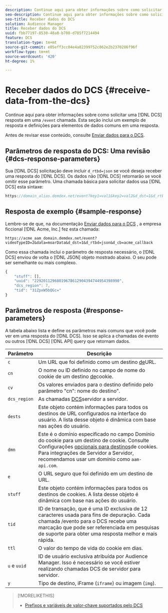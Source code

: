 ```yaml
---
description: Continue aqui para obter informações sobre como solicitar uma resposta DCS em uma chamada /evento. Esta seção inclui um exemplo de resposta e definições para elementos de dados comuns em uma resposta.
seo-description: Continue aqui para obter informações sobre como solicitar uma resposta DCS em uma chamada /evento. Esta seção inclui um exemplo de resposta e definições para elementos de dados comuns em uma resposta.
seo-title: Receber dados do DCS
solution: Audience Manager
title: Receber dados do DCS
uuid: fbb77197-8530-48a8-b708-d785f7214494
feature: DCS
translation-type: tm+mt
source-git-commit: e05eff3cc04e4a82399752c862e2b2370286f96f
workflow-type: tm+mt
source-wordcount: '420'
ht-degree: 1%

---
```



# Receber dados do DCS {#receive-data-from-the-dcs}

Continue aqui para obter informações sobre como solicitar uma [!DNL DCS] resposta em uma `/event` chamada. Esta seção inclui um exemplo de resposta e definições para elementos de dados comuns em uma resposta.

Antes de revisar esse conteúdo, consulte [Enviar dados para o DCS](../../../api/dcs-intro/dcs-event-calls/dcs-url-send.md).

## Parâmetros de resposta do DCS: Uma revisão {#dcs-response-parameters}

Sua [!DNL DCS] solicitação deve incluir `d_rtbd=json` se você deseja receber uma resposta do [!DNL DCS]. Os dados não [!DNL DCS] retornarão se você omitir esse parâmetro. Uma chamada básica para solicitar dados usa [!DNL DCS] esta sintaxe:

```js
https://domain_alias.demdex.net/event?key1=val1&key2=val2&d_dst=1&d_rtbd=json&d_cb=callback
```

## Resposta de exemplo {#sample-response}

Lembre-se de que, na documentação [Enviar dados para o DCS](../../../api/dcs-intro/dcs-event-calls/dcs-url-send.md) , a empresa ficcional [!DNL Acme, Inc.] fez esta chamada:

`https://acme_aam_domain.demdex.net/event?videoTypeID=2&data=moarData&d_dst=1&d_rtbd=json&d_cb=acme_callback`

Como essa chamada inclui o parâmetro de resposta necessário, o [!DNL DCS] enviou de volta o [!DNL JSON] objeto mostrado abaixo. O seu pode ser semelhante ou mais complexo.

```js
{
    "stuff": [],
    "uuid": "22920112968019678612904394744954398990",
    "dcs_region": 7,
    "tid": "31ZpxW5bQGc="
}
```

## Parâmetros de resposta {#response-parameters}

A tabela abaixo lista e define os parâmetros mais comuns que você pode ver em uma resposta do [!DNL DCS]. Isso se aplica a chamadas de evento ou outros [!DNL DCS] [!DNL API] query que retornam dados.

| Parâmetro | Descrição |
|--- |--- |
| `c` | Um URL que foi definido como um destino [de](../../../features/destinations/create-url-destination.md)URL. |
| `cn` | O nome ou ID definido no campo de nome do cookie de um destino [de](../../../features/destinations/create-cookie-destination.md)cookie. |
| `cv` | Os valores enviados para o destino definido pelo parâmetro &quot;cn&quot;: nome do destino&quot;. |
| `dcs_region` | As chamadas [DCS](../../../api/dcs-intro/dcs-api-reference/dcs-regions.md)servidor a servidor. |
| `dests` | Este objeto contém informações para todos os destinos de URL configurados na interface do usuário. A lista desse objeto é dinâmica com base nas ações do usuário. |
| `dmn` | Este é o domínio especificado no campo Domínio do cookie para um destino de cookie. Consulte Configurações [opcionais para destinos](../../../features/destinations/cookie-destination-options.md)de cookies.  Para integrações de Servidor a Servidor, recomendamos usar um domínio como `aam-api.com`. |
| `e` | O URL seguro que foi definido em um destino de URL. |
| `stuff` | Este objeto contém informações para todos os destinos de cookies. A lista desse objeto é dinâmica com base nas ações do usuário. |
| `tid` | ID de transação, que é uma ID exclusiva de 12 caracteres usada para fins de depuração. Cada chamada /evento para o DCS recebe uma marcação que pode ser referenciada em pesquisas de suporte para obter uma resposta melhor e mais rápida. |
| `ttl` | O valor do tempo de vida do cookie em dias. |
| `u` e `uuid` | ID de usuário exclusiva atribuída por Audience Manager. Isso é necessário se você estiver realizando chamadas [](../../../api/dcs-intro/dcs-s2s/dcs-s2s-calls.md)DCS de servidor para servidor. |
| `y` | Tipo de destino, iFrame (`iframe`) ou imagem (`img`). |

>[!MORELIKETHIS]
>
>* [Prefixos e variáveis de valor-chave suportados pelo DCS](../../../api/dcs-intro/dcs-api-reference/dcs-keys.md)

